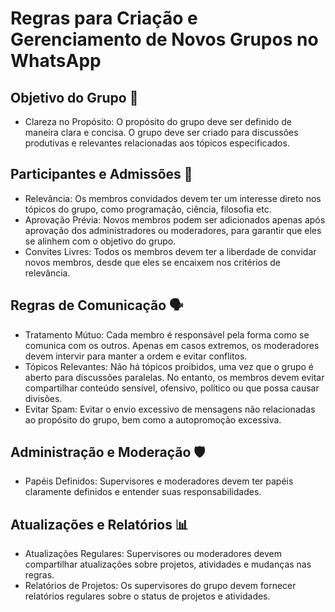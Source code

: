 # Regras para Criação e Gerenciamento de Novos Grupos no WhatsApp

## Objetivo do Grupo 🎯

- Clareza no Propósito: O propósito do grupo deve ser definido de maneira clara e concisa. O grupo deve ser criado para discussões produtivas e relevantes relacionadas aos tópicos especificados.

## Participantes e Admissões 👥

- Relevância: Os membros convidados devem ter um interesse direto nos tópicos do grupo, como programação, ciência, filosofia etc.
- Aprovação Prévia: Novos membros podem ser adicionados apenas após aprovação dos administradores ou moderadores, para garantir que eles se alinhem com o objetivo do grupo.
- Convites Livres: Todos os membros devem ter a liberdade de convidar novos membros, desde que eles se encaixem nos critérios de relevância.

## Regras de Comunicação 🗣️

- Tratamento Mútuo: Cada membro é responsável pela forma como se comunica com os outros. Apenas em casos extremos, os moderadores devem intervir para manter a ordem e evitar conflitos.
- Tópicos Relevantes: Não há tópicos proibidos, uma vez que o grupo é aberto para discussões paralelas. No entanto, os membros devem evitar compartilhar conteúdo sensível, ofensivo, político ou que possa causar divisões.
- Evitar Spam: Evitar o envio excessivo de mensagens não relacionadas ao propósito do grupo, bem como a autopromoção excessiva.

## Administração e Moderação 🛡️

- Papéis Definidos: Supervisores e moderadores devem ter papéis claramente definidos e entender suas responsabilidades.

## Atualizações e Relatórios 📊

- Atualizações Regulares: Supervisores ou moderadores devem compartilhar atualizações sobre projetos, atividades e mudanças nas regras.
- Relatórios de Projetos: Os supervisores do grupo devem fornecer relatórios regulares sobre o status de projetos e atividades.
